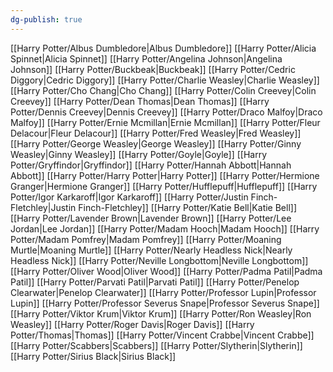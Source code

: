 ```yaml
---
dg-publish: true
---
```

[[Harry Potter/Albus Dumbledore\|Albus Dumbledore]]
[[Harry Potter/Alicia Spinnet\|Alicia Spinnet]]
[[Harry Potter/Angelina Johnson\|Angelina Johnson]]
[[Harry Potter/Buckbeak\|Buckbeak]]
[[Harry Potter/Cedric Diggory\|Cedric Diggory]]
[[Harry Potter/Charlie Weasley\|Charlie Weasley]]
[[Harry Potter/Cho Chang\|Cho Chang]]
[[Harry Potter/Colin Creevey\|Colin Creevey]]
[[Harry Potter/Dean Thomas\|Dean Thomas]]
[[Harry Potter/Dennis Creevey\|Dennis Creevey]]
[[Harry Potter/Draco Malfoy\|Draco Malfoy]]
[[Harry Potter/Ernie Mcmillan\|Ernie Mcmillan]]
[[Harry Potter/Fleur Delacour\|Fleur Delacour]]
[[Harry Potter/Fred Weasley\|Fred Weasley]]
[[Harry Potter/George Weasley\|George Weasley]]
[[Harry Potter/Ginny Weasley\|Ginny Weasley]]
[[Harry Potter/Goyle\|Goyle]]
[[Harry Potter/Gryffindor\|Gryffindor]]
[[Harry Potter/Hannah Abbott\|Hannah Abbott]]
[[Harry Potter/Harry Potter\|Harry Potter]]
[[Harry Potter/Hermione Granger\|Hermione Granger]]
[[Harry Potter/Hufflepuff\|Hufflepuff]]
[[Harry Potter/Igor Karkaroff\|Igor Karkaroff]]
[[Harry Potter/Justin Finch-Fletchley\|Justin Finch-Fletchley]]
[[Harry Potter/Katie Bell\|Katie Bell]]
[[Harry Potter/Lavender Brown\|Lavender Brown]]
[[Harry Potter/Lee Jordan\|Lee Jordan]]
[[Harry Potter/Madam Hooch\|Madam Hooch]]
[[Harry Potter/Madam Pomfrey\|Madam Pomfrey]]
[[Harry Potter/Moaning Murtle\|Moaning Murtle]]
[[Harry Potter/Nearly Headless Nick\|Nearly Headless Nick]]
[[Harry Potter/Neville Longbottom\|Neville Longbottom]]
[[Harry Potter/Oliver Wood\|Oliver Wood]]
[[Harry Potter/Padma Patil\|Padma Patil]]
[[Harry Potter/Parvati Patil\|Parvati Patil]]
[[Harry Potter/Penelop Clearwater\|Penelop Clearwater]]
[[Harry Potter/Professor Lupin\|Professor Lupin]]
[[Harry Potter/Professor Severus Snape\|Professor Severus Snape]]
[[Harry Potter/Viktor Krum\|Viktor Krum]]
[[Harry Potter/Ron Weasley\|Ron Weasley]]
[[Harry Potter/Roger Davis\|Roger Davis]]
[[Harry Potter/Thomas\|Thomas]]
[[Harry Potter/Vincent Crabbe\|Vincent Crabbe]]
[[Harry Potter/Scabbers\|Scabbers]]
[[Harry Potter/Slytherin\|Slytherin]]
[[Harry Potter/Sirius Black\|Sirius Black]]
